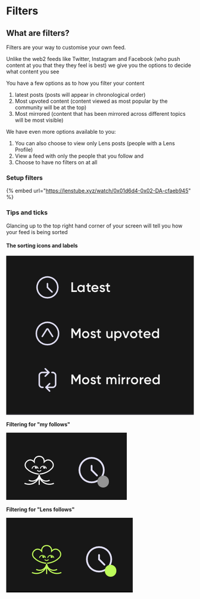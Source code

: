 # Filters

## What are filters?

Filters are your way to customise your own feed.

Unlike the web2 feeds like Twitter, Instagram and Facebook (who push content at you that they they feel is best) we give you the options to decide what content you see&#x20;



You have a few options as to how you filter your content

1. latest posts (posts will appear in chronological order)&#x20;
2. Most upvoted content (content viewed as most popular by the community will be at the top)&#x20;
3. Most mirrored (content that has been mirrored across different topics will be most visible)&#x20;

We have even more options available to you:&#x20;

1. You can also choose to view only Lens posts (people with a Lens Profile)
2. View a feed with only the people that you follow and&#x20;
3. &#x20;Choose to have no filters on at all

### Setup filters

{% embed url="https://lenstube.xyz/watch/0x01d6d4-0x02-DA-cfaeb945" %}

### Tips and ticks&#x20;

Glancing up to the top right hand corner of your screen will tell you how your feed is being sorted

#### The sorting icons and labels&#x20;

![](<../../../.gitbook/assets/image (8) (1).png>)

**Filtering for "my follows"**&#x20;

![](<../../../.gitbook/assets/image (9) (1).png>)

**Filtering for "Lens follows"**

![](<../../../.gitbook/assets/image (10) (1).png>)
